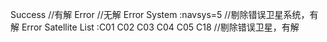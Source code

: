 Success
//有解
Error
//无解
Error System :navsys=5
//剔除错误卫星系统，有解
Error Satellite List :C01 C02 C03 C04 C05 C18
//剔除错误卫星，有解